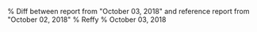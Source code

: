 % Diff between report from "October 03, 2018" and reference report from "October 02, 2018"
% Reffy
% October 03, 2018

